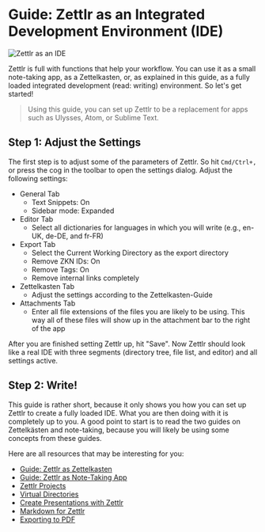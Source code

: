 # Guide: Zettlr as an Integrated Development Environment (IDE)

![Zettlr as an IDE](https://zettlr.com/storage/app/media/docs/zettlr_ide.png)

Zettlr is full with functions that help your workflow. You can use it as a small note-taking app, as a Zettelkasten, or, as explained in this guide, as a fully loaded integrated development (read: writing) environment. So let's get started!

> Using this guide, you can set up Zettlr to be a replacement for apps such as Ulysses, Atom, or Sublime Text.

## Step 1: Adjust the Settings

The first step is to adjust some of the parameters of Zettlr. So hit `Cmd/Ctrl+,` or press the cog in the toolbar to open the settings dialog. Adjust the following settings:

- General Tab
    - Text Snippets: On
    - Sidebar mode: Expanded
- Editor Tab
    - Select all dictionaries for languages in which you will write (e.g., en-UK, de-DE, and fr-FR)
- Export Tab
    - Select the Current Working Directory as the export directory
    - Remove ZKN IDs: On
    - Remove Tags: On
    - Remove internal links completely
- Zettelkasten Tab
    - Adjust the settings according to the Zettelkasten-Guide
- Attachments Tab
    - Enter all file extensions of the files you are likely to be using. This way all of these files will show up in the attachment bar to the right of the app

After you are finished setting Zettlr up, hit "Save". Now Zettlr should look like a real IDE with three segments (directory tree, file list, and editor) and all settings active.

## Step 2: Write!

This guide is rather short, because it only shows you how you can set up Zettlr to create a fully loaded IDE. What you are then doing with it is completely up to you. A good point to start is to read the two guides on Zettelkästen and note-taking, because you will likely be using some concepts from these guides.

Here are all resources that may be interesting for you:

- [Guide: Zettlr as Zettelkasten](guide-zettelkasten.md)
- [Guide: Zettlr as Note-Taking App](guide-notes.md)
- [Zettlr Projects](projects.md)
- [Virtual Directories](virtual-directories.md)
- [Create Presentations with Zettlr](presentations.md)
- [Markdown for Zettlr](markdown-basics.md)
- [Exporting to PDF](export.md)